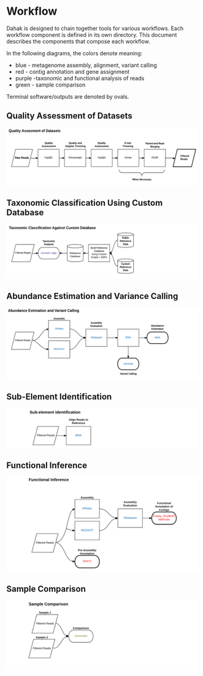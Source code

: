 # Workflow 

Dahak is designed to chain together tools for various workflows. 
Each workflow component is defined in its own directory. 
This document describes the components that compose each workflow.

In the following diagrams, the colors denote meaning:
* blue - metagenome assembly, alignment, variant calling
* red - contig annotation and gene assignment
* purple -taxonomic and functional analysis of reads
* green - sample comparison

Terminal software/outputs are denoted by ovals.

## Quality Assessment of Datasets

<img width="500px" src="/resources/Workflow1_QA.png" />

## Taxonomic Classification Using Custom Database

<img width="500px" src="/resources/Workflow2_TaxClass.png" />

## Abundance Estimation and Variance Calling

<img width="500px" src="/resources/Workflow3_VC.png" />

## Sub-Element Identification

<img width="500px" src="/resources/Workflow4_SubID.png" />

## Functional Inference

<img width="500px" src="/resources/Workflow5_Function.png" />

## Sample Comparison

<img width="500px" src="/resources/Workflow6_Comparison.png" />


